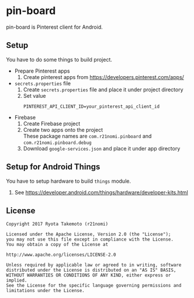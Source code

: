 # pin-board
pin-board is Pinterest client for Android.

## Setup
You have to do some things to build project.
- Prepare Pinterest apps
  1. Create pinterest apps from https://developers.pinterest.com/apps/
- `secrets.properties` file
  1. Create `secrets.properties` file and place it under project directory
  2. Set value
     ```
     PINTEREST_API_CLIENT_ID=your_pinterest_api_client_id
     ```
- Firebase
  1. Create Firebase project
  2. Create two apps onto the project  
     These package names are `com.r21nomi.pinboard` and `com.r21nomi.pinboard.debug`
  3. Download `google-services.json` and place it under app directory

## Setup for Android Things
You have to setup hardware to build `things` module.
  1. See https://developer.android.com/things/hardware/developer-kits.html
  
## License
```
Copyright 2017 Ryota Takemoto (r21nomi)

Licensed under the Apache License, Version 2.0 (the "License");
you may not use this file except in compliance with the License.
You may obtain a copy of the License at

http://www.apache.org/licenses/LICENSE-2.0

Unless required by applicable law or agreed to in writing, software
distributed under the License is distributed on an "AS IS" BASIS,
WITHOUT WARRANTIES OR CONDITIONS OF ANY KIND, either express or implied.
See the License for the specific language governing permissions and
limitations under the License.
```